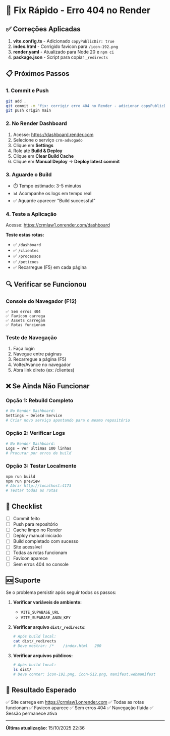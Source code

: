 # 🚀 Fix Rápido - Erro 404 no Render

## ✅ Correções Aplicadas

1. **vite.config.ts** - Adicionado `copyPublicDir: true`
2. **index.html** - Corrigido favicon para `/icon-192.png`
3. **render.yaml** - Atualizado para Node 20 e `npm ci`
4. **package.json** - Script para copiar `_redirects`

## 📋 Próximos Passos

### 1. Commit e Push
```bash
git add .
git commit -m "fix: corrigir erro 404 no Render - adicionar copyPublicDir"
git push origin main
```

### 2. No Render Dashboard
1. Acesse: https://dashboard.render.com
2. Selecione o serviço `crm-advogado`
3. Clique em **Settings**
4. Role até **Build & Deploy**
5. Clique em **Clear Build Cache**
6. Clique em **Manual Deploy** → **Deploy latest commit**

### 3. Aguarde o Build
- ⏱️ Tempo estimado: 3-5 minutos
- 📊 Acompanhe os logs em tempo real
- ✅ Aguarde aparecer "Build successful"

### 4. Teste a Aplicação
Acesse: https://crmlaw1.onrender.com/dashboard

**Teste estas rotas:**
- ✅ `/dashboard`
- ✅ `/clientes`
- ✅ `/processos`
- ✅ `/peticoes`
- ✅ Recarregue (F5) em cada página

## 🔍 Verificar se Funcionou

### Console do Navegador (F12)
```
✅ Sem erros 404
✅ Favicon carrega
✅ Assets carregam
✅ Rotas funcionam
```

### Teste de Navegação
1. Faça login
2. Navegue entre páginas
3. Recarregue a página (F5)
4. Volte/Avance no navegador
5. Abra link direto (ex: /clientes)

## ❌ Se Ainda Não Funcionar

### Opção 1: Rebuild Completo
```bash
# No Render Dashboard:
Settings → Delete Service
# Criar novo serviço apontando para o mesmo repositório
```

### Opção 2: Verificar Logs
```bash
# No Render Dashboard:
Logs → Ver últimas 100 linhas
# Procurar por erros de build
```

### Opção 3: Testar Localmente
```bash
npm run build
npm run preview
# Abrir http://localhost:4173
# Testar todas as rotas
```

## 📝 Checklist

- [ ] Commit feito
- [ ] Push para repositório
- [ ] Cache limpo no Render
- [ ] Deploy manual iniciado
- [ ] Build completado com sucesso
- [ ] Site acessível
- [ ] Todas as rotas funcionam
- [ ] Favicon aparece
- [ ] Sem erros 404 no console

## 🆘 Suporte

Se o problema persistir após seguir todos os passos:

1. **Verificar variáveis de ambiente:**
   - `VITE_SUPABASE_URL`
   - `VITE_SUPABASE_ANON_KEY`

2. **Verificar arquivo `dist/_redirects`:**
   ```bash
   # Após build local:
   cat dist/_redirects
   # Deve mostrar: /*    /index.html   200
   ```

3. **Verificar arquivos públicos:**
   ```bash
   # Após build local:
   ls dist/
   # Deve conter: icon-192.png, icon-512.png, manifest.webmanifest
   ```

## 🎯 Resultado Esperado

✅ Site carrega em https://crmlaw1.onrender.com
✅ Todas as rotas funcionam
✅ Favicon aparece
✅ Sem erros 404
✅ Navegação fluida
✅ Sessão permanece ativa

---

**Última atualização:** 15/10/2025 22:36
